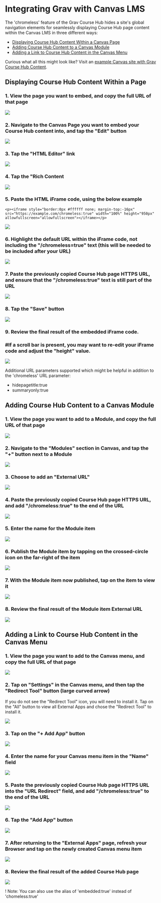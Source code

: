 # Integrating Grav with Canvas LMS

The 'chromeless' feature of the Grav Course Hub hides a site's global navigation elements for seamlessly displaying Course Hub page content within the Canvas LMS in three different ways:

* [Displaying Course Hub Content Within a Canvas Page](#displaying-course-hub-content-within-a-page)
* [Adding Course Hub Content to a Canvas Module](#adding-course-hub-content-to-a-canvas-module)
* [Adding a Link to Course Hub Content in the Canvas Menu](#adding-a-link-to-course-hub-content-in-the-canvas-menu)

Curious what all this might look like? Visit an [example Canvas site with Grav Course Hub Content](https://canvas.sfu.ca/courses/53207).

## Displaying Course Hub Content Within a Page

### 1. View the page you want to embed, and copy the full URL of that page

![][3]

[3]: ../../images/displaying-course-hub-content-within-a-canvas-page/view-the-page-you-want-to-embed--and-copy-the-full-url-of-that-page.png

### 2. Navigate to the Canvas Page you want to embed your Course Hub content into, and tap the "Edit" button

![][2]

[2]: ../../images/displaying-course-hub-content-within-a-canvas-page/navigate-to-the-canvas-page-you-want-to-embed-your-course-hub-content-into--and-tap-the--edit--butto.png

### 3. Tap the "HTML Editor" link

![][4]

[4]: ../../images/displaying-course-hub-content-within-a-canvas-page/tap-the--html-editor--link.png

### 4. Tap the "Rich Content

![][5]

[5]: ../../images/displaying-course-hub-content-within-a-canvas-page/tap-the--rich-content.png

### 5. Paste the HTML iFrame code, using the below example

```
<p><iframe style="border:0px #ffffff none; margin-top:-16px" src="https://example.com/chromeless:true" width="100%" height="950px" allowfullscreen="allowfullscreen"></iframe></p>

```

![][6]

[6]: ../../images/displaying-course-hub-content-within-a-canvas-page/paste-the-html-iframe-code--using-the-below-example.png

### 6. Highlight the default URL within the iFrame code, not including the "/chromeless=true" text (this will be needed to be included after your URL)

![][7]

[7]: ../../images/displaying-course-hub-content-within-a-canvas-page/highlight-the-default-url-within-the-iframe-code--not-including-the---chromeless-true--text--this-wi.png

### 7. Paste the previously copied Course Hub page HTTPS URL, and ensure that the "/chromeless:true" text is still part of the URL

![][8]

[8]: ../../images/displaying-course-hub-content-within-a-canvas-page/paste-the-previously-copied-course-hub-page-https-url--and-ensure-that-the---chromeless-true--text-i.png

### 8. Tap the "Save" button

![][9]

[9]: ../../images/displaying-course-hub-content-within-a-canvas-page/tap-the--save--button.png

### 9. Review the final result of the embedded iFrame code.

### #If a scroll bar is present, you may want to re-edit your iFrame code and adjust the "height" value.

![][26]

[26]: ../../images/displaying-course-hub-content-within-a-canvas-page/review-the-final-result-of-the-embedded-iframe-code.png

Additional URL parameters supported which might be helpful in addition to the 'chromeless' URL parameter:

* hidepagetitle:true
* summaryonly:true

## Adding Course Hub Content to a Canvas Module

### 1. View the page you want to add to a Module, and copy the full URL of that page

![][11]

[11]: ../../images/displaying-course-hub-content-within-a-canvas-page/view-the-page-you-want-to-add-to-a-module--and-copy-the-full-url-of-that-page.png

### 2. Navigate to the "Modules" section in Canvas, and tap the "+" button next to a Module

![][12]

[12]: ../../images/displaying-course-hub-content-within-a-canvas-page/navigate-to-the--modules--section-in-canvas--and-tap-the-----button-next-to-a-module-.png

### 3. Choose to add an "External URL"

![][13]

[13]: ../../images/displaying-course-hub-content-within-a-canvas-page/choose-to-add-an--external-url-.png

### 4. Paste the previously copied Course Hub page HTTPS URL, and add "/chromeless:true" to the end of the URL

![][14]

[14]: ../../images/displaying-course-hub-content-within-a-canvas-page/paste-the-previously-copied-course-hub-page-https-url--and-add---chromeless-true--to-the-end-of-the-.png

### 5. Enter the name for the Module item

![][15]

[15]: ../../images/displaying-course-hub-content-within-a-canvas-page/enter-the-name-for-the-module-item.png

### 6. Publish the Module item by tapping on the crossed-circle icon on the far-right of the item

![][16]

[16]: ../../images/displaying-course-hub-content-within-a-canvas-page/publish-the-module-item-by-tapping-on-the-crossed-circle-icon-on-the-far-right-of-the-item.png

### 7. With the Module item now published, tap on the item to view it

![][17]

[17]: ../../images/displaying-course-hub-content-within-a-canvas-page/with-the-module-item-now-published--tap-on-the-item-to-view-it.png

### 8. Review the final result of the Module item External URL

![][18]

[18]: ../../images/displaying-course-hub-content-within-a-canvas-page/review-the-final-result-of-the-module-item-external-url.png

## Adding a Link to Course Hub Content in the Canvas Menu

### 1. View the page you want to add to the Canvas menu, and copy the full URL of that page

![][20]

[20]: ../../images/displaying-course-hub-content-within-a-canvas-page/view-the-page-you-want-to-add-to-the-canvas-menu--and-copy-the-full-url-of-that-page.png

### 2. Tap on "Settings" in the Canvas menu, and then tap the "Redirect Tool" button (large curved arrow)

If you do not see the "Redirect Tool" icon, you will need to install it. Tap on the "All" button to view all External Apps and chose the "Redirect Tool" to install it.

![][21]

[21]: ../../images/displaying-course-hub-content-within-a-canvas-page/tap-on--settings--in-the-canvas-menu--and-then-tap-the--redirect-tool--button--large-curved-arrow-.png

### 3. Tap on the "+ Add App" button

![][22]

[22]: ../../images/displaying-course-hub-content-within-a-canvas-page/tap-on-the---add-app--button.png

### 4. Enter the name for your Canvas menu item in the "Name" field

![][23]

[23]: ../../images/displaying-course-hub-content-within-a-canvas-page/enter-the-name-for-your-canvas-menu-item-in-the--name--field.png

### 5. Paste the previously copied Course Hub page HTTPS URL into the "URL Redirect" field, and add "/chromeless:true" to the end of the URL

![][24]

[24]: ../../images/displaying-course-hub-content-within-a-canvas-page/paste-the-previously-copied-course-hub-page-https-url-into-the--url-redirect--field--and-add---chrom.png

### 6. Tap the "Add App" button

![][25]

[25]: ../../images/displaying-course-hub-content-within-a-canvas-page/tap-the--add-app--button.png

### 7. After returning to the "External Apps" page, refresh your Browser and tap on the newly created Canvas menu item

![](../../images/displaying-course-hub-content-within-a-canvas-page/after-returning-to-the--external-apps--page--refresh-your-browser-and-tap-on-the-newly-created-canva.png)

### 8. Review the final result of the added Course Hub page

![](../../images/displaying-course-hub-content-within-a-canvas-page/review-the-final-result-of-the-added-course-hub-page.png)

! Note: You can also use the alias of 'embedded:true' instead of 'chomeless:true'
